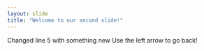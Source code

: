 ```yaml
---
layout: slide
title: "Welcome to our second slide!"
---
```

Changed line 5 with something new
Use the left arrow to go back!
